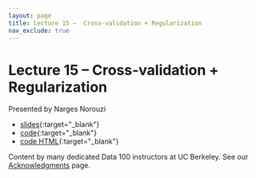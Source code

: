 ```yaml
---
layout: page
title: Lecture 15 –  Cross-validation + Regularization
nav_exclude: true
---
```


# Lecture 15 –  Cross-validation + Regularization

Presented by Narges Norouzi

- [slides](https://docs.google.com/presentation/d/1VbHdENuOapd3W8dlEMlmcP_1pzK25wDpP0FdM_b51CI/edit?usp=sharing){:target="_blank"}
- [code](https://data100.datahub.berkeley.edu/hub/user-redirect/git-pull?repo=https%3A%2F%2Fgithub.com%2FDS-100%2Fsp23&branch=main&urlpath=lab%2Ftree%2Fsp23%2Flecture%2Flec15%2Flec15.ipynb){:target="_blank"}
- [code HTML](../../resources/assets/lectures/lec15/lec15.html){:target="_blank"}

Content by many dedicated Data 100 instructors at UC Berkeley. See our [Acknowledgments](../../acks) page.
